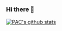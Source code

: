 ### Hi there 👋

[![PAC's github stats](https://github-readme-stats.vercel.app/api?username=pedrocantarutti&include_all_commits=true&theme=dark&include_all_commits&show_icons=true&count_private=true&role=OWNER,COLLABORATOR)](https://github.com/pedrocantarutti)


<!--
[![PAC Wakatime Stats](https://github-readme-stats.vercel.app/api/wakatime?username=pedrocantarutti&langs_count=5&hide=json,properties,stylus&custom_title=Most%20Used%20Languages&theme=dark&time_range=last_year)](https://wakatime.com/@pedrocantarutti)
**pedrocantarutti/pedrocantarutti** is a ✨ _special_ ✨ repository because its `README.md` (this file) appears on your GitHub profile.

Here are some ideas to get you started:

- 🔭 I’m currently working on ...
- 🌱 I’m currently learning ...
- 👯 I’m looking to collaborate on ...
- 🤔 I’m looking for help with ...
- 💬 Ask me about ...
- 📫 How to reach me: ...
- 😄 Pronouns: ...
- ⚡ Fun fact: ...
-->
